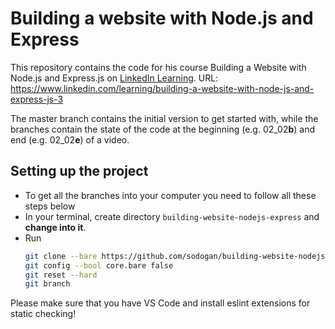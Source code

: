 # Building a website with Node.js and Express

This repository contains the code for his course  Building a Website with Node.js and Express.js on [LinkedIn Learning](https://www.linkedin.com/learning/instructors/daniel-khan).
URL: https://www.linkedin.com/learning/building-a-website-with-node-js-and-express-js-3

The master branch contains the initial version to get started with, while the branches contain the state of the code at the beginning (e.g. 02_02**b**) and end (e.g. 02_02**e**) of a video.

## Setting up the project

* To get all the branches into your computer you need to follow all these steps below
* In your terminal, create directory `building-website-nodejs-express` and **change into it**.
* Run 
  ```bash
  git clone --bare https://github.com/sodogan/building-website-nodejs-express.git .git
  git config --bool core.bare false
  git reset --hard
  git branch
  ```
  
Please make sure that you have VS Code and install eslint extensions for static checking!

